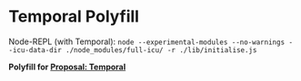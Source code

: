 # Temporal Polyfill

Node-REPL (with Temporal): `node --experimental-modules --no-warnings --icu-data-dir ./node_modules/full-icu/ -r ./lib/initialise.js`

**Polyfill for [Proposal: Temporal](https://github.com/tc39/proposal-temporal)**
